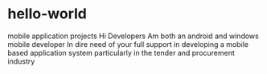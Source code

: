 # hello-world
mobile application projects
Hi Developers
Am both an android and windows mobile developer
In dire need of your full support 
in developing a mobile based application system
particularly in the tender and procurement
industry
